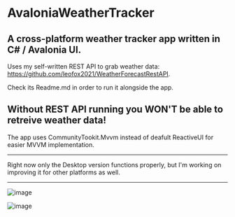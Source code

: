 # AvaloniaWeatherTracker
A cross-platform weather tracker app written in C# / Avalonia UI.
---
Uses my self-written REST API to grab weather data: https://github.com/leofox2021/WeatherForecastRestAPI.

Check its Readme.md in order to run it alongside the app. 

Without REST API running you WON'T be able to retreive weather data!
---

The app uses CommunityTookit.Mvvm instead of deafult ReactiveUI for easier MVVM implementation.

---

Right now only the Desktop version functions properly, but I'm working on improving it for other platforms as well.

---

![image](https://github.com/leofox2021/AvaloniaWeatherTracker/assets/77863733/e49855d4-fd4c-4071-b07b-2b5a3ee2141d)

![image](https://github.com/leofox2021/AvaloniaWeatherTracker/assets/77863733/bd7cdba0-ec3c-4ba7-8bb0-efdc3ae5759d)

